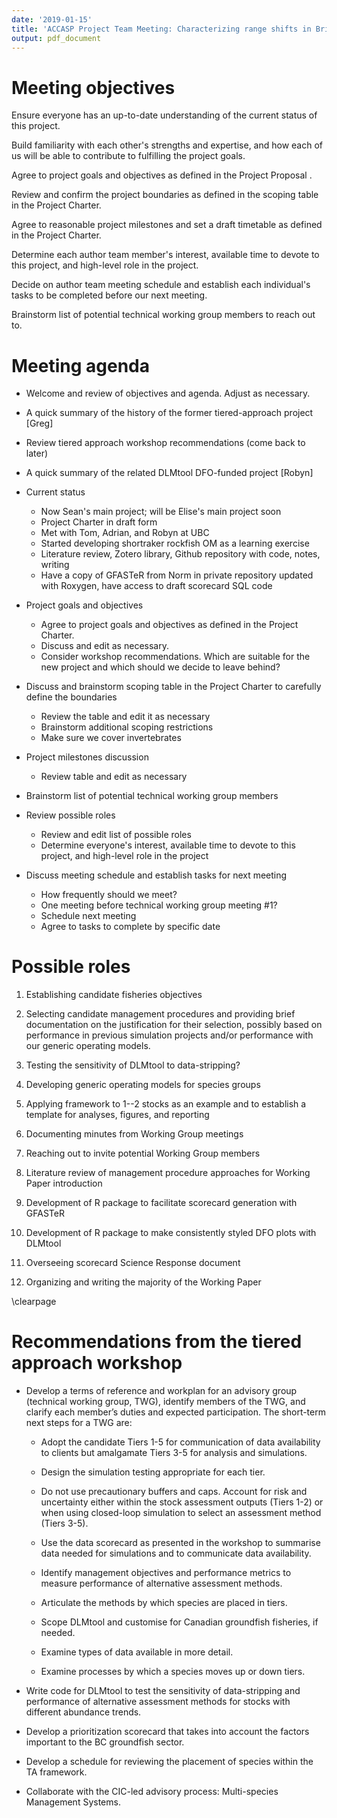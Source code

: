 ```yaml
---
date: '2019-01-15'
title: 'ACCASP Project Team Meeting: Characterizing range shifts in British Columbia groundfish species in response to local climate velocities'
output: pdf_document
---
```


# Meeting objectives

Ensure everyone has an up-to-date understanding of the current status of this project.

Build familiarity with each other's strengths and expertise, and how each of us will be able to contribute to fulfilling the project goals.

Agree to project goals and objectives as defined in the Project Proposal .

Review and confirm the project boundaries as defined in the scoping table in the Project Charter.

Agree to reasonable project milestones and set a draft timetable as defined in the Project Charter.

Determine each author team member's interest, available time to devote to this project, and high-level role in the project.

Decide on author team meeting schedule and establish each individual's tasks to be completed before our next meeting.

Brainstorm list of potential technical working group members to reach out to.


# Meeting agenda

* Welcome and review of objectives and agenda. Adjust as necessary.

* A quick summary of the history of the former tiered-approach project [Greg]

* Review tiered approach workshop recommendations (come back to later)

* A quick summary of the related DLMtool DFO-funded project [Robyn]

* Current status
    - Now Sean's main project; will be Elise's main project soon
    - Project Charter in draft form
    - Met with Tom, Adrian, and Robyn at UBC
    - Started developing shortraker rockfish OM as a learning exercise
    - Literature review, Zotero library, Github repository with code, notes, writing
    - Have a copy of GFASTeR from Norm in private repository updated with Roxygen, have access to draft scorecard SQL code

* Project goals and objectives
    - Agree to project goals and objectives as defined in the Project Charter.
    - Discuss and edit as necessary.
    - Consider workshop recommendations. Which are suitable for the new project and which should we decide to leave behind?

* Discuss and brainstorm scoping table in the Project Charter to carefully define the boundaries
    - Review the table and edit it as necessary 
    - Brainstorm additional scoping restrictions 
    - Make sure we cover invertebrates

* Project milestones discussion
    - Review table and edit as necessary
    
* Brainstorm list of potential technical working group members

* Review possible roles
    - Review and edit list of possible roles
    - Determine everyone's interest, available time to devote to this project, and high-level role in the project

* Discuss meeting schedule and establish tasks for next meeting
    - How frequently should we meet?
    - One meeting before technical working group meeting #1?
    - Schedule next meeting
    - Agree to tasks to complete by specific date 


# Possible roles

1. Establishing candidate fisheries objectives 

1. Selecting candidate management procedures and providing brief documentation on the justification for their selection, possibly based on performance in previous simulation projects and/or performance with our generic operating models.

1. Testing the sensitivity of DLMtool to data-stripping?

1. Developing generic operating models for species groups

1. Applying framework to 1--2 stocks as an example and to establish a template for analyses, figures, and reporting

1. Documenting minutes from Working Group meetings

1. Reaching out to invite potential Working Group members

1. Literature review of management procedure approaches for Working Paper introduction

1. Development of R package to facilitate scorecard generation with GFASTeR

1. Development of R package to make consistently styled DFO plots with DLMtool

1. Overseeing scorecard Science Response document

1. Organizing and writing the majority of the Working Paper

\clearpage

# Recommendations from the tiered approach workshop

* Develop a terms of reference and workplan for an advisory group (technical working group, TWG), identify members of the TWG, and clarify each member’s duties and expected participation. The short-term next steps for a TWG are:

    * Adopt the candidate Tiers 1-5 for communication of data availability to clients but amalgamate Tiers 3-5 for analysis and simulations.

    * Design the simulation testing appropriate for each tier.

    * Do not use precautionary buffers and caps. Account for risk and uncertainty either within the stock assessment outputs (Tiers 1-2) or when using closed-loop simulation to select an assessment method (Tiers 3-5).

    * Use the data scorecard as presented in the workshop to summarise data needed for simulations and to communicate data availability.

    * Identify management objectives and performance metrics to measure performance of alternative assessment methods.

    * Articulate the methods by which species are placed in tiers.

    * Scope DLMtool and customise for Canadian groundfish fisheries, if needed.

    * Examine types of data available in more detail.

    * Examine processes by which a species moves up or down tiers.

* Write code for DLMtool to test the sensitivity of data-stripping and performance of alternative assessment methods for stocks with different abundance trends.

* Develop a prioritization scorecard that takes into account the factors important to the BC groundfish sector.

* Develop a schedule for reviewing the placement of species within the TA framework.

* Collaborate with the CIC-led advisory process: Multi-species Management Systems.

